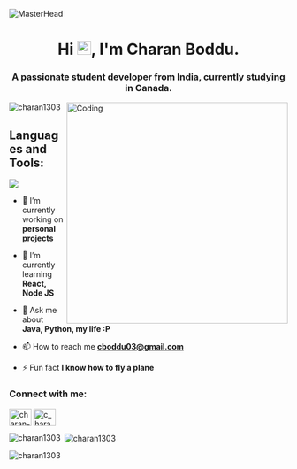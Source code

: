 ![MasterHead](https://user-images.githubusercontent.com/88621342/202923774-e8529a32-8047-4fad-98e0-71b550230481.jpg)
<h1 align="center">Hi <img src="https://media.giphy.com/media/hvRJCLFzcasrR4ia7z/giphy.gif" width="25px">, I'm Charan Boddu.</h1>
<h3 align="center">A passionate student developer from India, currently studying in Canada.</h3>
<img align="right" alt="Coding" width="400" src="https://i.gifer.com/3Eqa.gif">
<p align="left"> <img src="https://komarev.com/ghpvc/?username=charan1303&label=Profile%20views&color=0e75b6&style=flat" alt="charan1303" /> </p>

<h2 align="left">Languages and Tools:</h2>
<p align="left"> 
  <img src="https://skillicons.dev/icons?i=androidstudio,angular,arduino,blender,bootstrap,css,dart,discord,django,express,figma,firebase,flask,flutter,git,github,gitlab,heroku,html,java,js,linux,mongodb,mysql,nodejs,ps,py,selenium,ts,vscode&perline=10">
</p>

- 🔭 I’m currently working on **personal projects**

- 🌱 I’m currently learning **React, Node JS**

- 💬 Ask me about **Java, Python, my life :P**

- 📫 How to reach me **cboddu03@gmail.com**

- ⚡ Fun fact **I know how to fly a plane**

<h3 align="left">Connect with me:</h3>
<p align="left">
<a href="https://linkedin.com/in/charan-boddu-b12115b9" target="blank"><img align="center" src="https://raw.githubusercontent.com/rahuldkjain/github-profile-readme-generator/master/src/images/icons/Social/linked-in-alt.svg" alt="charan-boddu-b12115b9" height="30" width="40" /></a>
<a href="https://instagram.com/c_haran13" target="blank"><img align="center" src="https://raw.githubusercontent.com/rahuldkjain/github-profile-readme-generator/master/src/images/icons/Social/instagram.svg" alt="c_haran13" height="30" width="40" /></a>
</p>


<p><img align="left" src="https://github-readme-stats.vercel.app/api/top-langs?username=charan1303&show_icons=true&locale=en&layout=compact" alt="charan1303" /></p>

<p>&nbsp;<img align="center" src="https://github-readme-stats.vercel.app/api?username=charan1303&show_icons=true&locale=en" alt="charan1303" /></p>

<p><img align="center" src="https://github-readme-streak-stats.herokuapp.com/?user=charan1303&" alt="charan1303" /></p>
